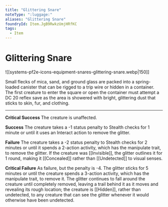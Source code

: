 ```yaml
---
title: "Glittering Snare"
noteType: ":luggage:"
aliases: "Glittering Snare"
foundryId: Item.JgB9RwkzUmjHRfKC
tags:
  - Item
---
```


# Glittering Snare
![[systems-pf2e-icons-equipment-snares-glittering-snare.webp|150]]

Small flecks of mica, sand, and ground glass are packed into a spring-loaded canister that can be rigged to a trip wire or hidden in a container. The first creature to enter the square or open the container must attempt a DC 20 reflex save as the area is showered with bright, glittering dust that sticks to skin, fur, and clothing.

* * *

**Critical Success** The creature is unaffected.

**Success** The creature takes a -1 status penalty to Stealth checks for 1 minute or until it uses an Interact action to remove the glitter.

**Failure** The creature takes a -2 status penalty to Stealth checks for 2 minutes or until it spends a 2-action activity, which has the manipulate trait, to remove the glitter. If the creature was [[Invisible]], the glitter outlines it for 1 round, making it [[Concealed]] rather than [[Undetected]] to visual senses.

**Critical Failure** As failure, but the penalty is -4. The glitter sticks for 5 minutes or until the creature spends a 3-action activity, which has the manipulate trait, to remove it. The glitter continues to fall around the creature until completely removed, leaving a trail behind it as it moves and revealing its rough location; the creature is [[Hidden]], rather than undetected, to any creature that can see the glitter whenever it would otherwise have been undetected.


